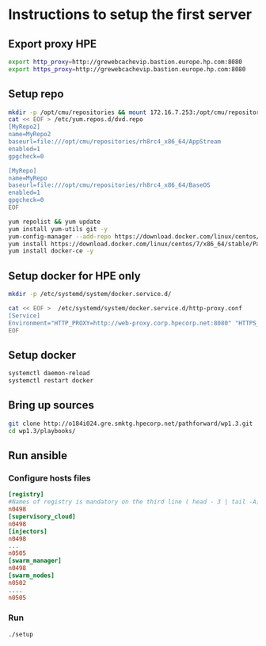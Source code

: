 # Instructions to setup the first server

## Export proxy HPE

```bash
export http_proxy=http://grewebcachevip.bastion.europe.hp.com:8080
export https_proxy=http://grewebcachevip.bastion.europe.hp.com:8080
```

## Setup repo
```bash
mkdir -p /opt/cmu/repositories && mount 172.16.7.253:/opt/cmu/repositories /opt/cmu/repositories
cat << EOF > /etc/yum.repos.d/dvd.repo
[MyRepo2]
name=MyRepo2
baseurl=file:///opt/cmu/repositories/rh8rc4_x86_64/AppStream
enabled=1
gpgcheck=0

[MyRepo]
name=MyRepo
baseurl=file:///opt/cmu/repositories/rh8rc4_x86_64/BaseOS
enabled=1
gpgcheck=0
EOF

yum repolist && yum update
yum install yum-utils git -y
yum-config-manager --add-repo https://download.docker.com/linux/centos/docker-ce.repo
yum install https://download.docker.com/linux/centos/7/x86_64/stable/Packages/containerd.io-1.2.5-3.1.el7.x86_64.rpm -y
yum install docker-ce -y
```

## Setup docker for HPE only
```bash
mkdir -p /etc/systemd/system/docker.service.d/

cat << EOF >  /etc/systemd/system/docker.service.d/http-proxy.conf
[Service]
Environment="HTTP_PROXY=http://web-proxy.corp.hpecorp.net:8080" "HTTPS_PROXY=http://web-proxy.corp.hpecorp.net:8080"
EOF
```
## Setup docker
```bash
systemctl daemon-reload
systemctl restart docker
```
## Bring up sources
```bash
git clone http://o184i024.gre.smktg.hpecorp.net/pathforward/wp1.3.git
cd wp1.3/playbooks/
```

## Run ansible

### Configure hosts files


```ini
[registry]
#Names of registry is mandatory on the third line ( head - 3 | tail -A)
n0498
[supervisory_cloud]
n0498
[injectors]
n0498
...
n0505
[swarm_manager]
n0498
[swarm_nodes]
n0502
....
n0505
```

### Run
```bash
./setup
```
